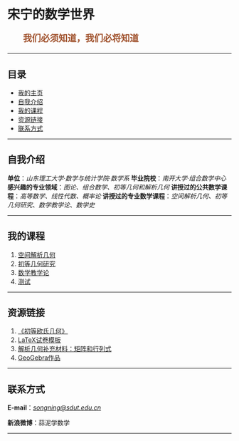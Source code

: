 # <a name="top">宋宁的数学世界 </a>

<p style="color:sienna;font-family:KaiTi;margin-left:35px;font-weight:bold;font-size:20px";>
    我们必须知道，我们必将知道
</p>

---

## 目录
+ <a href="#top"> 我的主页 </a>
+ <a href="#aboutme"> 自我介绍 </a>
+ <a href="#lecture"> 我的课程</a>
+ <a href="#source"> 资源链接</a>
+ <a href="#contact"> 联系方式</a>

---

## <a name="aboutme"> 自我介绍 </a>

**单位**：*山东理工大学·数学与统计学院·数学系*
**毕业院校**：*南开大学·组合数学中心*
**感兴趣的专业领域**：*图论、组合数学、初等几何和解析几何*
**讲授过的公共数学课程**：*高等数学、线性代数、概率论*
**讲授过的专业数学课程**：*空间解析几何、初等几何研究、数学教学论、数学史*

---

## <a name="lecture"> 我的课程</a>

1. <a href="/html/lecture/analysegeo.html">空间解析几何</a>
2. <a href="/html/lecture/basicgeo.html">初等几何研究</a>
3. <a href="/html/lecture/mathtech.html">数学教学论</a>
4. <a href="/html/K23note.html">测试</a>

---

## <a name="source"> 资源链接</a>

1. <a href="/pdf/elementary-euclidean-geometry.pdf">《初等欧氏几何》</a>
2. <a href="/others/latex/exam-SDUT/exam-SDUT.rar"> LaTeX试卷模板
3. <a href="/pdf/geometry-linear-alg.pdf">解析几何补充材料：矩阵和行列式
4. <a href="/html/ggb.html"> GeoGebra作品</a>

---

## <a name="contact"> 联系方式</a>

**E-mail**：*songning@sdut.edu.cn*

**新浪微博**：蒜泥学数学

---
